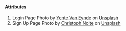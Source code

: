 #### Attributes
1. Login Page Photo by <a href="https://unsplash.com/@yente95?utm_content=creditCopyText&utm_medium=referral&utm_source=unsplash">Yente Van Eynde</a> on <a href="https://unsplash.com/photos/two-people-on-paddle-boards-in-the-water-cIJ6ABNA6H8?utm_content=creditCopyText&utm_medium=referral&utm_source=unsplash">Unsplash</a>
2. Sign Up Page Photo by <a href="https://unsplash.com/@pic_nolte?utm_content=creditCopyText&utm_medium=referral&utm_source=unsplash">Christoph Nolte</a> on <a href="https://unsplash.com/photos/a-bird-flies-gracefully-through-the-sky-_6sc3AzkEyA?utm_content=creditCopyText&utm_medium=referral&utm_source=unsplash">Unsplash</a>
      